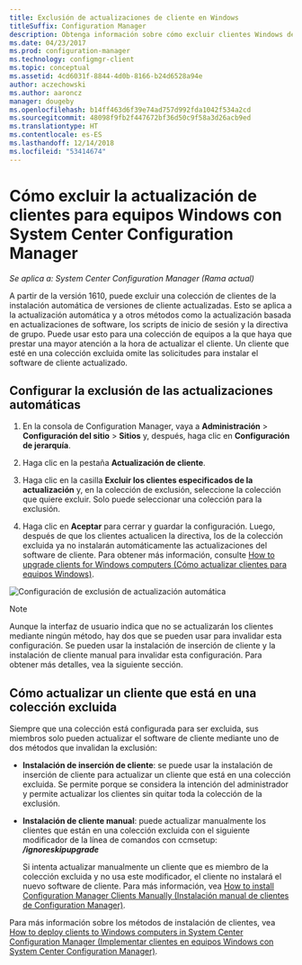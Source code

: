 ```yaml
---
title: Exclusión de actualizaciones de cliente en Windows
titleSuffix: Configuration Manager
description: Obtenga información sobre cómo excluir clientes Windows de su actualización en System Center Configuration Manager.
ms.date: 04/23/2017
ms.prod: configuration-manager
ms.technology: configmgr-client
ms.topic: conceptual
ms.assetid: 4cd6031f-8844-4d0b-8166-b24d6528a94e
author: aczechowski
ms.author: aaroncz
manager: dougeby
ms.openlocfilehash: b14ff463d6f39e74ad757d992fda1042f534a2cd
ms.sourcegitcommit: 48098f9fb2f447672bf36d50c9f58a3d26acb9ed
ms.translationtype: HT
ms.contentlocale: es-ES
ms.lasthandoff: 12/14/2018
ms.locfileid: "53414674"
---
```

# <a name="how-to-exclude-upgrading-clients-for-windows-computers-in-system-center-configuration-manager"></a>Cómo excluir la actualización de clientes para equipos Windows con System Center Configuration Manager

*Se aplica a: System Center Configuration Manager (Rama actual)*

A partir de la versión 1610, puede excluir una colección de clientes de la instalación automática de versiones de cliente actualizadas. Esto se aplica a la actualización automática y a otros métodos como la actualización basada en actualizaciones de software, los scripts de inicio de sesión y la directiva de grupo. Puede usar esto para una colección de equipos a la que haya que prestar una mayor atención a la hora de actualizar el cliente. Un cliente que esté en una colección excluida omite las solicitudes para instalar el software de cliente actualizado.

## <a name="configure-exclusion-for-automatic-upgrades"></a>Configurar la exclusión de las actualizaciones automáticas

1. En la consola de Configuration Manager, vaya a **Administración** > **Configuración del sitio** > **Sitios** y, después, haga clic en **Configuración de jerarquía**.

2. Haga clic en la pestaña **Actualización de cliente**.

3. Haga clic en la casilla **Excluir los clientes especificados de la actualización** y, en la colección de exclusión, seleccione la colección que quiere excluir. Solo puede seleccionar una colección para la exclusión.

4.  Haga clic en **Aceptar** para cerrar y guardar la configuración. Luego, después de que los clientes actualicen la directiva, los de la colección excluida ya no instalarán automáticamente las actualizaciones del software de cliente. Para obtener más información, consulte [How to upgrade clients for Windows computers (Cómo actualizar clientes para equipos Windows)](upgrade-clients-for-windows-computers.md).

![Configuración de exclusión de actualización automática](media/automatic_upgrade_exclusion.png)



>[!NOTE]
>Aunque la interfaz de usuario indica que no se actualizarán los clientes mediante ningún método, hay dos que se pueden usar para invalidar esta configuración. Se pueden usar la instalación de inserción de cliente y la instalación de cliente manual para invalidar esta configuración. Para obtener más detalles, vea la siguiente sección.

## <a name="how-to-upgrade-a-client-that-is-in-an-excluded-collection"></a>Cómo actualizar un cliente que está en una colección excluida

Siempre que una colección está configurada para ser excluida, sus miembros solo pueden actualizar el software de cliente mediante uno de dos métodos que invalidan la exclusión:
- **Instalación de inserción de cliente**: se puede usar la instalación de inserción de cliente para actualizar un cliente que está en una colección excluida. Se permite porque se considera la intención del administrador y permite actualizar los clientes sin quitar toda la colección de la exclusión.       

- **Instalación de cliente manual**: puede actualizar manualmente los clientes que están en una colección excluida con el siguiente modificador de la línea de comandos con ccmsetup: ***/ignoreskipupgrade***

  Si intenta actualizar manualmente un cliente que es miembro de la colección excluida y no usa este modificador, el cliente no instalará el nuevo software de cliente. Para más información, vea [How to install Configuration Manager Clients Manually (Instalación manual de clientes de Configuration Manager)](/sccm/core/clients/deploy/deploy-clients-to-windows-computers#BKMK_Manual).

Para más información sobre los métodos de instalación de clientes, vea [How to deploy clients to Windows computers in System Center Configuration Manager (Implementar clientes en equipos Windows con System Center Configuration Manager)](/sccm/core/clients/deploy/deploy-clients-to-windows-computers).
